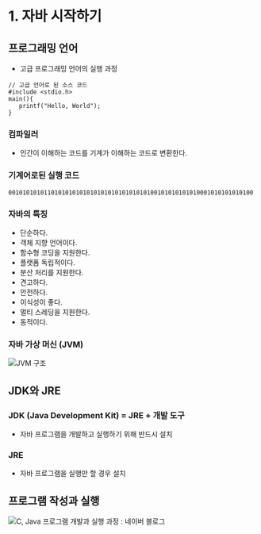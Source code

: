 # 1. 자바 시작하기

## 프로그래밍 언어

+ 고급 프로그래밍 언어의 실행 과정

```
// 고급 언어로 된 소스 코드
#include <stdio.h>
main(){
   printf("Hello, World"); 
}
```
 

### 컴파일러

+ 인간이 이해하는 코드를 기계가 이해하는 코드로 변환한다.



### 기계어로된 실행 코드

```
001010101011010101010101010101010101010100101010101010001010101010100
```



### 자바의 특징

+ 단순하다.
+ 객체 지향 언어이다.
+ 함수형 코딩을 지원한다.
+ 플랫폼 독립적이다.
+ 분산 처리를 지원한다.
+ 견고하다.
+ 안전하다.
+ 이식성이 좋다.
+ 멀티 스레딩을 지원한다.
+ 동적이다.



### 자바 가상 머신 (JVM)

![JVM 구조](https://images.velog.io/images/litien/post/a65da4a8-5dc4-422b-b91e-cafeafe464d3/image.png)



## JDK와 JRE

### JDK (Java Development Kit) = JRE + 개발 도구

+ 자바 프로그램을 개발하고 실행하기 위해 반드시 설치

### JRE

+ 자바 프로그램을 실행만 할 경우 설치



## 프로그램 작성과 실행

![C, Java 프로그램 개발과 실행 과정 : 네이버 블로그](https://mblogthumb-phinf.pstatic.net/20160523_62/amelia670_1463988593317tpg6w_PNG/java-%B0%B3%B9%DF%2C%BC%F6%C7%E0%B0%FA%C1%A4.png?type=w800)

